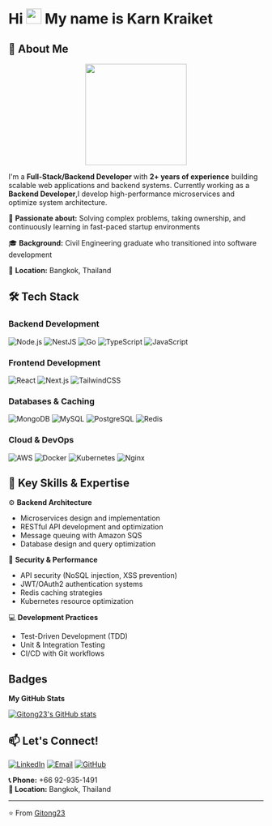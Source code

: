 

Hi <img src="https://media.giphy.com/media/hvRJCLFzcasrR4ia7z/giphy.gif" width="30px"/> My name is Karn Kraiket
=============================

## 🚀 About Me

<div align="center">
  <img src="https://media3.giphy.com/media/v1.Y2lkPTc5MGI3NjExb3ZsNTVvbXU3M3A5YjBleHUwNm4zOWl0ZHh3cnJqOW14ODBuMnJucyZlcD12MV9pbnRlcm5hbF9naWZfYnlfaWQmY3Q9Zw/FQ8vWwIkUVqll3dW3w/giphy.gif" width="200" height="200"/>
</div>


I'm a **Full-Stack/Backend Developer** with **2+ years of experience** building scalable web applications and backend systems. Currently working as a **Backend Developer**,I develop high-performance microservices and optimize system architecture.

🌱 **Passionate about:** Solving complex problems, taking ownership, and continuously learning in fast-paced startup environments

🎓 **Background:** Civil Engineering graduate who transitioned into software development

📍 **Location:** Bangkok, Thailand


## 🛠️ Tech Stack

### Backend Development
![Node.js](https://img.shields.io/badge/Node.js-43853D?style=for-the-badge&logo=node.js&logoColor=white)
![NestJS](https://img.shields.io/badge/NestJS-E0234E?style=for-the-badge&logo=nestjs&logoColor=white)
![Go](https://img.shields.io/badge/Go-00ADD8?style=for-the-badge&logo=go&logoColor=white)
![TypeScript](https://img.shields.io/badge/TypeScript-007ACC?style=for-the-badge&logo=typescript&logoColor=white)
![JavaScript](https://img.shields.io/badge/JavaScript-F7DF1E?style=for-the-badge&logo=javascript&logoColor=black)

### Frontend Development
![React](https://img.shields.io/badge/React-20232A?style=for-the-badge&logo=react&logoColor=61DAFB)
![Next.js](https://img.shields.io/badge/Next.js-000000?style=for-the-badge&logo=next.js&logoColor=white)
![TailwindCSS](https://img.shields.io/badge/Tailwind_CSS-38B2AC?style=for-the-badge&logo=tailwind-css&logoColor=white)


### Databases & Caching
![MongoDB](https://img.shields.io/badge/MongoDB-4EA94B?style=for-the-badge&logo=mongodb&logoColor=white)
![MySQL](https://img.shields.io/badge/MySQL-005C84?style=for-the-badge&logo=mysql&logoColor=white)
![PostgreSQL](https://img.shields.io/badge/PostgreSQL-316192?style=for-the-badge&logo=postgresql&logoColor=white)
![Redis](https://img.shields.io/badge/Redis-DC382D?style=for-the-badge&logo=redis&logoColor=white)

### Cloud & DevOps
![AWS](https://img.shields.io/badge/AWS-232F3E?style=for-the-badge&logo=amazon-aws&logoColor=white)
![Docker](https://img.shields.io/badge/Docker-2496ED?style=for-the-badge&logo=docker&logoColor=white)
![Kubernetes](https://img.shields.io/badge/Kubernetes-326CE5?style=for-the-badge&logo=kubernetes&logoColor=white)
![Nginx](https://img.shields.io/badge/Nginx-009639?style=for-the-badge&logo=nginx&logoColor=white)

## 🎯 Key Skills & Expertise
⚙️ **Backend Architecture**
- Microservices design and implementation
- RESTful API development and optimization
- Message queuing with Amazon SQS
- Database design and query optimization

🔐 **Security & Performance**
- API security (NoSQL injection, XSS prevention)
- JWT/OAuth2 authentication systems
- Redis caching strategies
- Kubernetes resource optimization

💻 **Development Practices**
- Test-Driven Development (TDD)
- Unit & Integration Testing
- CI/CD with Git workflows

## Badges

<b>My GitHub Stats</b>

<a href="http://www.github.com/Gitong23"><img src="https://github-readme-stats.vercel.app/api?username=Gitong23&show_icons=true&hide=&count_private=true&title_color=0891b2&text_color=ffffff&icon_color=0891b2&bg_color=1c1917&hide_border=true&show_icons=true" alt="Gitong23's GitHub stats" /></a>

## 📫 Let's Connect!

[![LinkedIn](https://img.shields.io/badge/LinkedIn-0077B5?style=for-the-badge&logo=linkedin&logoColor=white)](https://linkedin.com/in/karn-kraiket)
[![Email](https://img.shields.io/badge/Email-D14836?style=for-the-badge&logo=gmail&logoColor=white)](mailto:karnkraiket@gmail.com)
[![GitHub](https://img.shields.io/badge/GitHub-100000?style=for-the-badge&logo=github&logoColor=white)](https://github.com/Gitong23)

**📞 Phone:** +66 92-935-1491  
**📍 Location:** Bangkok, Thailand

---

⭐️ From [Gitong23](https://github.com/Gitong23)